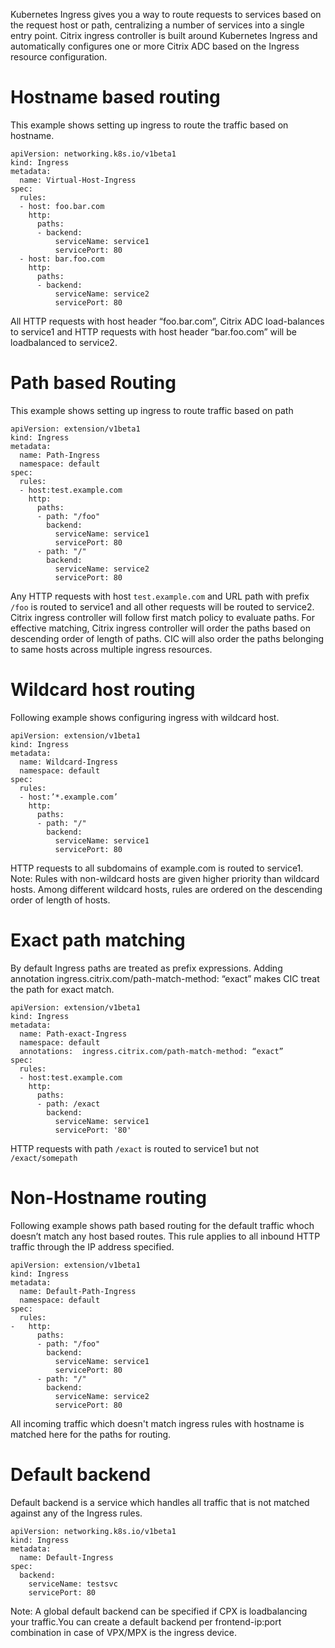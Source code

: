 Kubernetes Ingress gives you a way to route requests to services based on the request host or path, centralizing a number of services into a single entry point.
Citrix ingress controller is built around Kubernetes Ingress and automatically configures one or more Citrix ADC based on the Ingress resource configuration.

# Hostname based routing
This example shows setting up ingress to route the traffic based on hostname.

```
apiVersion: networking.k8s.io/v1beta1
kind: Ingress
metadata:
  name: Virtual-Host-Ingress
spec:
  rules:
  - host: foo.bar.com
    http:
      paths:
      - backend:
          serviceName: service1
          servicePort: 80
  - host: bar.foo.com
    http:
      paths:
      - backend:
          serviceName: service2
          servicePort: 80
```
All HTTP requests with host header “foo.bar.com”, Citrix ADC  load-balances to service1 and HTTP requests with host header “bar.foo.com” will be loadbalanced to service2.

# Path based Routing
This example shows setting up ingress to route traffic based on path

```
apiVersion: extension/v1beta1
kind: Ingress
metadata:
  name: Path-Ingress
  namespace: default
spec:
  rules:
  - host:test.example.com
    http:
      paths:
      - path: "/foo"
        backend:
          serviceName: service1
          servicePort: 80
      - path: "/"
        backend:
          serviceName: service2
          servicePort: 80
```
Any HTTP requests with host `test.example.com` and URL path with prefix `/foo` is routed to service1 and all other requests will be routed to service2.
Citrix ingress controller will follow first match policy to evaluate paths. For effective matching, Citrix ingress controller will order the paths based on descending order of length of paths.
CIC will also order the paths belonging to same hosts across multiple ingress resources.

# Wildcard host routing
Following example shows configuring ingress with wildcard host.

```
apiVersion: extension/v1beta1
kind: Ingress
metadata:
  name: Wildcard-Ingress
  namespace: default
spec:
  rules:
  - host:’*.example.com’
    http:
      paths:
      - path: "/"
        backend:
          serviceName: service1
          servicePort: 80
```
HTTP requests to all subdomains of example.com is routed to service1.
Note: Rules with non-wildcard hosts are given higher priority than wildcard hosts. Among different wildcard hosts, rules are ordered on the descending order of length of hosts.


# Exact path matching
By default Ingress paths are treated as prefix expressions. Adding annotation ingress.citrix.com/path-match-method: “exact” makes CIC treat the path for exact match.

```
apiVersion: extension/v1beta1
kind: Ingress
metadata:
  name: Path-exact-Ingress
  namespace: default
  annotations:  ingress.citrix.com/path-match-method: “exact”
spec:
  rules:
  - host:test.example.com
    http:
      paths:
      - path: /exact
        backend:
          serviceName: service1
          servicePort: '80'
```
HTTP requests with path `/exact` is routed to service1 but not `/exact/somepath`

# Non-Hostname routing
Following example shows path based routing for the default traffic whoch doesn’t match any host based routes. This rule applies to all inbound HTTP traffic through the IP address specified.

```
apiVersion: extension/v1beta1
kind: Ingress
metadata:
  name: Default-Path-Ingress
  namespace: default
spec:
  rules:
-	http:
      paths:
      - path: "/foo"
        backend:
          serviceName: service1
          servicePort: 80
      - path: "/"
        backend:
          serviceName: service2
          servicePort: 80
```
All incoming traffic which doesn't match ingress rules with hostname is matched here for the paths for routing.


# Default backend
Default backend is a service which handles all traffic that is not matched against any of the Ingress rules.
```
apiVersion: networking.k8s.io/v1beta1
kind: Ingress
metadata:
  name: Default-Ingress
spec:
  backend:
    serviceName: testsvc
    servicePort: 80

```
Note: A global default backend can be specified if CPX is loadbalancing your traffic.You can create a default backend per frontend-ip:port combination  in case of  VPX/MPX  is the ingress device.

